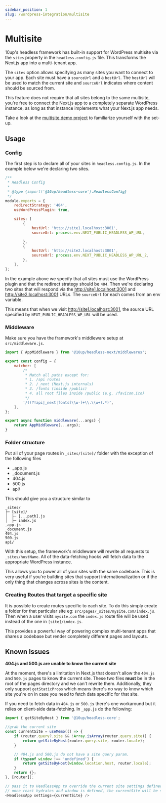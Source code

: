 ```yaml
---
sidebar_position: 1
slug: /wordpress-integration/multisite
---
```


# Multisite

10up's headless framework has built-in support for WordPress multisite via the `sites` property in the `headless.config.js` file. This transforms the Next.js app into a multi-tenant app.

The `sites` option allows specifying as many sites you want to connect to your app. Each site must have a `sourceUrl` and a `hostUrl`. The `hostUrl` will be used to match the current site and `sourceUrl` indicates where content should be sourced from.

This feature does not require that all sites belong to the same multisite, you're free to connect the Next.js app to a completely separate WordPress instance, as long as that instance implements what your Next.js app needs.

Take a look at the [multisite demo project](https://github.com/10up/headless/tree/develop/projects/wp-multisite-nextjs) to familiarize yourself with the set-up.

## Usage

### Config

The first step is to declare all of your sites in `headless.config.js`. In the example below we're declaring two sites.

```javascript
/**
 * Headless Config
 *
 * @type {import('@10up/headless-core').HeadlessConfig}
 */
module.exports = {
    redirectStrategy: '404',
    useWordPressPlugin: true,

	sites: [
		{
			hostUrl: 'http://site1.localhost:3001',
			sourceUrl: process.env.NEXT_PUBLIC_HEADLESS_WP_URL,

		},
		{
			hostUrl: 'http://site2.localhost:3001',
			sourceUrl: process.env.NEXT_PUBLIC_HEADLESS_WP_URL_2,
		},
	],
};
```

In the example above we specify that all sites must use the WordPress plugin and that the redirect strategy should be `404`. Then we're declaring two sites that will respond via the http://site1.localhost:3001 and http://site2.localhost:3001 URLs. The `sourceUrl` for each comes from an env variable.

This means that when we visit http://site1.localhost:3001, the source URL specified by `NEXT_PUBLIC_HEADLESS_WP_URL` will be used.

### Middleware

Make sure you have the framework's middleware setup at `src/middleware.js`.

```javascript
import { AppMiddleware } from '@10up/headless-next/middlewares';

export const config = {
	matcher: [
		/*
		 * Match all paths except for:
		 * 1. /api routes
		 * 2. /_next (Next.js internals)
		 * 3. /fonts (inside /public)
		 * 4. all root files inside /public (e.g. /favicon.ico)
		 */
		'/((?!api|_next|fonts[\\w-]+\\.\\w+).*)',
	],
};

export async function middleware(...args) {
	return AppMiddleware(...args);
}
```

### Folder structure

Put all of your page routes in `_sites/[site]/` folder with the exception of the following files
 - _app.js
 - _document.js
 - 404.js
 - 500.js
 - api/


 This should give you a structure similar to

 ```
 _sites/
├─ [site]/
│  ├─ [...path].js
│  ├─ index.js
_app.js
_document.js
404.js
500.js
api/
```

With this setup, the framework's middleware will rewrite all requests to `_sites/hostName`. All of the data-fetching hooks will fetch data to the appropriate WordPress instance.

This allows you to power all of your sites with the same codebase. This is very useful if you're building sites that support internationalization or if the only thing that changes across sites is the content.

### Creating Routes that target a specific site

It is possible to create routes specific to each site. To do this simply create a folder for that particular site eg: `src/pages/_sites/mysite.com/index.js`. Then when a user visits `mysite.com` the `index.js` route file will be used instead of the one in `[site]/index.js`.

This provides a powerful way of powering complex multi-tenant apps that shares a codebase but render completely different pages and layouts.

## Known Issues

**404.js and 500.js are unable to know the current site**

At the moment, there's a limitation in Next.js that doesn't allow the `404.js` and `500.js` pages to know the current site. These two files **must** be in the root of the pages directory and we can't rewrite them. Additionally, they only support `getStaticProps` which means there's no way to know which site you're on in case you need to fetch data specific for that site.

If you need to fetch data in `404.js` or `500.js` there's one workaround but it relies on client-side data-fetching. In `_app.js` do the following:

```javascript
import { getSiteByHost } from '@10up/headless-core';

//grab the current site
const currentSite = useMemo(() => {
    if (router.query?.site && !Array.isArray(router.query.site)) {
        return getSiteByHost(router.query.site, router.locale);
    }

    // 404.js and 500.js do not have a site query param.
    if (typeof window !== 'undefined') {
        return getSiteByHost(window.location.host, router.locale);
    }
    return {};
}, [router]);

// pass it to HeadlessApp to override the current site settings defined by the framework
// once react hydrates and window is defined, the currentSite will be set for 404 and 500 poages.
<HeadlessApp settings={currentSite} />
```

